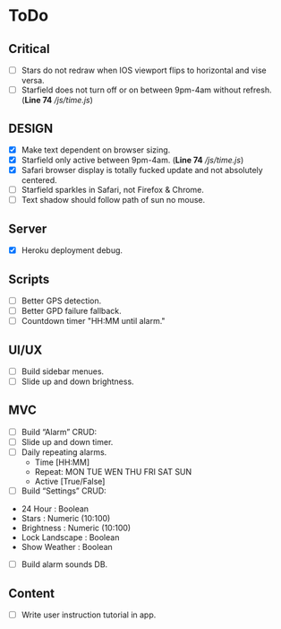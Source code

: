 # ToDo

## Critical
- [ ] Stars do not redraw when IOS viewport flips to horizontal and vise versa.
- [ ] Starfield does not turn off or on between 9pm-4am without refresh. (**Line 74** */js/time.js*)

## DESIGN
- [x] Make text dependent on browser sizing.
- [x] Starfield only active between 9pm-4am. (**Line 74** */js/time.js*)
- [x] Safari browser display is totally fucked update and not absolutely centered.
- [ ] Starfield sparkles in Safari, not Firefox & Chrome.
- [ ] Text shadow should follow path of sun no mouse.

## Server
- [x] Heroku deployment debug.

## Scripts
- [ ] Better GPS detection.
- [ ] Better GPD failure fallback.
- [ ] Countdown timer "HH:MM until alarm."

## UI/UX
- [ ] Build sidebar menues.
- [ ] Slide up and down brightness.

## MVC
- [ ] Build “Alarm” CRUD:
 - [ ] Slide up and down timer.
 - [ ] Daily repeating alarms.
      - Time [HH:MM]
      - Repeat: MON TUE WEN THU FRI SAT SUN
      - Active [True/False]
- [ ] Build “Settings” CRUD:
 - 24 Hour : Boolean
 - Stars : Numeric (10:100)
 - Brightness : Numeric (10:100)
 - Lock Landscape : Boolean
 - Show Weather : Boolean
- [ ] Build alarm sounds DB.

## Content
- [ ] Write user instruction tutorial in app.
